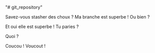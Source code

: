 "# git_repository"

Savez-vous stasher des choux ?
Ma branche est superbe !
Ou bien ?

Et oui elle est superbe ! Tu paries ?

Quoi ?

Coucou ! Voucout !